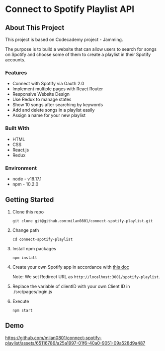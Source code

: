 # Connect to Spotify Playlist API

## About This Project
This project is based on Codecademy project - Jamming. 

The purpose is to build a website that can allow users to search for songs on Spotify and choose some of them to create a playlist in their Spotify accounts.

### Features
- Connect with Spotify via Oauth 2.0
- Implement multiple pages with React Router
- Responsive Website Design
- Use Redux to manage states
- Show 10 songs after searching by keywords
- Add and delete songs in a playlist easily
- Assign a name for your new playlist

### Built With
- HTML
- CSS
- React.js
- Redux

### Environment
- node - v18.17.1
- npm - 10.2.0

## Getting Started
1. Clone this repo
    ```
    git clone git@github.com:milan0801/connect-spotify-playlist.git
    ```
2. Change path
    ```
    cd connect-spotify-playlist
    ```
3. Install npm packages
    ```
    npm install
    ```
4. Create your own Spotify app in accordance with [this doc](https://developer.spotify.com/documentation/web-api/tutorials/getting-started#create-an-app)

    Note: We set Redirect URL as ```http://localhost:3001/spotify-playlist```.
5. Replace the variable of clientID with your own Client ID in ./src/pages/login.js
6. Execute
    ```
    npm start
    ```

## Demo


https://github.com/milan0801/connect-spotify-playlist/assets/65116786/a25a1997-01f6-40a0-9051-09a528d9a487

